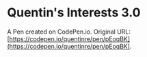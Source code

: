 # Quentin's Interests 3.0

A Pen created on CodePen.io. Original URL: [https://codepen.io/quentinre/pen/pEoqBK](https://codepen.io/quentinre/pen/pEoqBK).

